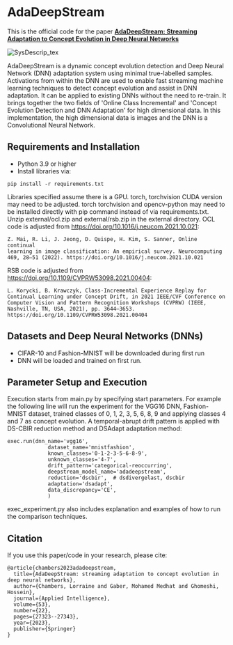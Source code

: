 # AdaDeepStream
This is the official code for the paper [**AdaDeepStream: Streaming Adaptation to Concept Evolution in Deep Neural Networks**]([https://www.sciencedirect.com/science/article/pii/S0167865522000186?casa_token=5AfAKScbQmoAAAAA:BldzZgyiLI_LgYHUWQi7jyJEZ4c1oM94X5p0JmifG3dnkDEuhPFTMS50ahdQTmy4HCarhJwLFw](https://link.springer.com/article/10.1007/s10489-023-04812-0))

![SysDescrip_tex](https://github.com/chambai/AdaDeepStream/assets/61065458/48e4ba4f-a4b4-4d0d-8deb-955408022109)

AdaDeepStream is a dynamic concept evolution detection and Deep Neural Network (DNN) adaptation system using minimal true-labelled samples. Activations from within the DNN are used to enable fast streaming machine learning techniques to detect concept evolution and assist in DNN adaptation.  It can be applied to existing DNNs without the need to re-train.  It brings together the two fields of 'Online Class Incremental' and 'Concept Evolution Detection and DNN Adaptation' for high dimensional data.  In this implementation, the high dimensional data is images and the DNN is a Convolutional Neural Network.

## Requirements and Installation
* Python 3.9 or higher
* Install libraries via:
```
pip install -r requirements.txt
```
Libraries specified assume there is a GPU.
torch, torchvision CUDA version may need to be adjusted.
torch torchvision and opencv-python may need to be installed directly with pip command instead of via requirements.txt.
Unzip external/ocl.zip and external/rsb.zip in the external directory.
OCL code is adjusted from https://doi.org/10.1016/j.neucom.2021.10.021:
```
Z. Mai, R. Li, J. Jeong, D. Quispe, H. Kim, S. Sanner, Online continual
learning in image classification: An empirical survey. Neurocomputing
469, 28–51 (2022). https://doi.org/10.1016/j.neucom.2021.10.021
```
RSB code is adjusted from https://doi.org/10.1109/CVPRW53098.2021.00404:
```
L. Korycki, B. Krawczyk, Class-Incremental Experience Replay for Continual Learning under Concept Drift, in 2021 IEEE/CVF Conference on
Computer Vision and Pattern Recognition Workshops (CVPRW) (IEEE,
Nashville, TN, USA, 2021), pp. 3644–3653. https://doi.org/10.1109/CVPRW53098.2021.00404
```

## Datasets and Deep Neural Networks (DNNs)
* CIFAR-10 and Fashion-MNIST will be downloaded during first run
* DNN will be loaded and trained on first run.

## Parameter Setup and Execution
Execution starts from main.py by specifying start parameters. 
For example the following line will run the experiment for the VGG16 DNN, Fashion-MNIST dataset, trained classes of 0, 1, 2, 3, 5, 6, 8, 9 and applying classes 4 and 7 as concept evolution. A temporal-abrupt drift pattern is applied with DS-CBIR reduction method and DSAdapt adaptation method:
```
exec.run(dnn_name='vgg16',
             dataset_name='mnistfashion',
             known_classes='0-1-2-3-5-6-8-9',
             unknown_classes='4-7',
             drift_pattern='categorical-reoccurring',
             deepstream_model_name='adadeepstream',
             reduction='dscbir',  # dsdivergelast, dscbir
             adaptation='dsadapt',  
             data_discrepancy='CE',  
             )
```
exec_experiment.py also includes explanation and examples of how to run the comparison techniques.

## Citation
If you use this paper/code in your research, please cite:
```
@article{chambers2023adadeepstream,
  title={AdaDeepStream: streaming adaptation to concept evolution in deep neural networks},
  author={Chambers, Lorraine and Gaber, Mohamed Medhat and Ghomeshi, Hossein},
  journal={Applied Intelligence},
  volume={53},
  number={22},
  pages={27323--27343},
  year={2023},
  publisher={Springer}
}
```
